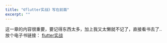 ```yaml
---
title: "《flutter实战》写在前面"
excerpt: ""
---
```


这一章的内容很重要，要记得东西太多，加上我又太懒就不记了，直接看书去了..
放个电子书链接： [flutter实战](https://book.flutterchina.club/)
